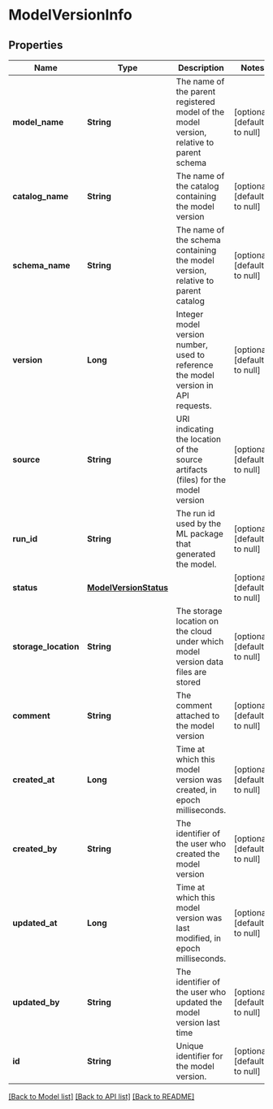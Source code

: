 # ModelVersionInfo
## Properties

| Name | Type | Description | Notes |
|------------ | ------------- | ------------- | -------------|
| **model\_name** | **String** | The name of the parent registered model of the model version, relative to parent schema | [optional] [default to null] |
| **catalog\_name** | **String** | The name of the catalog containing the model version | [optional] [default to null] |
| **schema\_name** | **String** | The name of the schema containing the model version, relative to parent catalog | [optional] [default to null] |
| **version** | **Long** | Integer model version number, used to reference the model version in API requests. | [optional] [default to null] |
| **source** | **String** | URI indicating the location of the source artifacts (files) for the model version | [optional] [default to null] |
| **run\_id** | **String** | The run id used by the ML package that generated the model. | [optional] [default to null] |
| **status** | [**ModelVersionStatus**](ModelVersionStatus.md) |  | [optional] [default to null] |
| **storage\_location** | **String** | The storage location on the cloud under which model version data files are stored | [optional] [default to null] |
| **comment** | **String** | The comment attached to the model version | [optional] [default to null] |
| **created\_at** | **Long** | Time at which this model version was created, in epoch milliseconds. | [optional] [default to null] |
| **created\_by** | **String** | The identifier of the user who created the model version | [optional] [default to null] |
| **updated\_at** | **Long** | Time at which this model version was last modified, in epoch milliseconds. | [optional] [default to null] |
| **updated\_by** | **String** | The identifier of the user who updated the model version last time | [optional] [default to null] |
| **id** | **String** | Unique identifier for the model version. | [optional] [default to null] |

[[Back to Model list]](../README.md#documentation-for-models) [[Back to API list]](../README.md#documentation-for-api-endpoints) [[Back to README]](../README.md)

